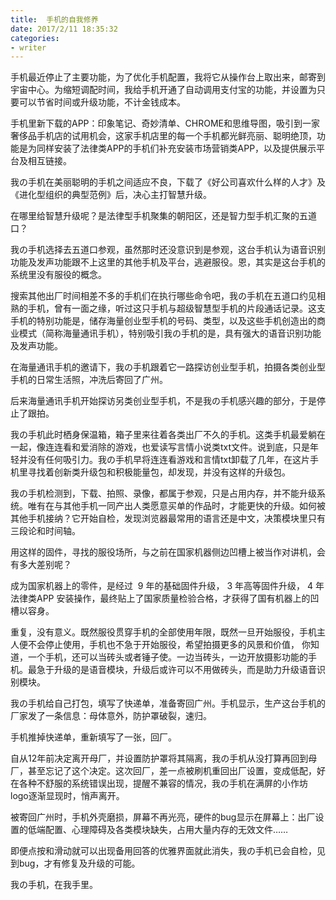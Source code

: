 ```yaml
---
title:  手机的自我修养
date: 2017/2/11 18:35:32
categories: 
- writer
---
```


手机最近停止了主要功能，为了优化手机配置，我将它从操作台上取出来，邮寄到宇宙中心。为缩短调配时间，我给手机开通了自动调用支付宝的功能，并设置为只要可以节省时间或升级功能，不计金钱成本。

手机里新下载的APP：印象笔记、奇妙清单、CHROME和思维导图，吸引到一家奢侈品手机店的试用机会，这家手机店里的每一个手机都光鲜亮丽、聪明绝顶，功能是为同样安装了法律类APP的手机们补充安装市场营销类APP，以及提供展示平台及相互链接。

我の手机在美丽聪明的手机之间适应不良，下载了《好公司喜欢什么样的人才》及《进化型组织的典型范例》后，决心主打智慧升级。

在哪里给智慧升级呢？是法律型手机聚集的朝阳区，还是智力型手机汇聚的五道口？

我の手机选择去五道口参观，虽然那时还没意识到是参观，这台手机认为语音识别功能及发声功能跟不上这里的其他手机及平台，逃避服役。恩，其实是这台手机的系统里没有服役的概念。

搜索其他出厂时间相差不多的手机们在执行哪些命令吧，我の手机在五道口约见相熟的手机，曾有一面之缘，听过这只手机与超级智慧型手机的片段通话记录。这支手机的特别功能是，储存海量创业型手机的号码、类型，以及这些手机创造出的商业模式（简称海量通讯手机），特别吸引我の手机的是，具有强大的语音识别功能及发声功能。

在海量通讯手机的邀请下，我の手机跟着它一路探访创业型手机，拍摄各类创业型手机的日常生活照，冲洗后寄回了广州。

后来海量通讯手机开始探访另类创业型手机，不是我の手机感兴趣的部分，于是停止了跟拍。

我の手机此时栖身保温箱，箱子里来往着各类出厂不久的手机。这类手机最爱躺在一起，像连连看和爱消除的游戏，也爱读写言情小说类txt文件。说到底，只是年轻并没有任何吸引力。我の手机早将连连看游戏和言情txt卸载了几年，在这片手机里寻找着创新类升级包和积极能量包，却发现，并没有这样的升级包。

我の手机检测到，下载、拍照、录像，都属于参观，只是占用内存，并不能升级系统。唯有在与其他手机一同产出人类愿意买单的作品时，才能更快的升级。如何被其他手机接纳？它开始自检，发现浏览器最常用的语言还是中文，决策模块里只有三段论和时间轴。

用这样的固件，寻找的服役场所，与之前在国家机器侧边凹槽上被当作对讲机，会有多大差别呢？

成为国家机器上的零件，是经过  9 年的基础固件升级， 3 年高等固件升级， 4 年法律类APP 安装操作，最终贴上了国家质量检验合格，才获得了国有机器上的凹槽以容身。

重复，没有意义。既然服役贯穿手机的全部使用年限，既然一旦开始服役，手机主人便不会停止使用，手机也不急于开始服役，希望拍摄更多的风景和价值，
你知道，一个手机，还可以当砖头或者锤子使。一边当砖头，一边开放摄影功能的手机。最急于升级的是语音模块，升级后或许可以不用做砖头，而是助力升级语音识别模块。

我の手机给自己打包，填写了快递单，准备寄回广州。手机显示，生产这台手机的厂家发了一条信息：母体意外，防护罩破裂，速归。

手机推掉快递单，重新填写了一张，回厂。

自从12年前决定离开母厂，并设置防护罩将其隔离，我の手机从没打算再回到母厂，甚至忘记了这个决定。这次回厂，差一点被刷机重回出厂设置，变成低配，好在各种不舒服的系统错误出现，提醒不兼容的情况，我の手机在满屏的小作坊logo逐渐显现时，悄声离开。

被寄回广州时，手机外壳磨损，屏幕不再光亮，硬件的bug显示在屏幕上：出厂设置的低端配置、心理障碍及各类模块缺失，占用大量内存的无效文件……

即便点按和滑动就可以出现备用回答的优雅界面就此消失，我の手机已会自检，见到bug，才有修复及升级的可能。

我の手机，在我手里。